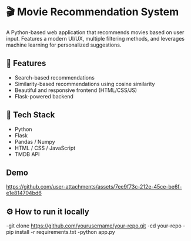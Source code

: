 
# 🎬 Movie Recommendation System

A Python-based web application that recommends movies based on user input. Features a modern UI/UX, multiple filtering methods, and leverages machine learning for personalized suggestions.

## 🚀 Features
- Search-based recommendations
- Similarity-based recommendations using cosine similarity
- Beautiful and responsive frontend (HTML/CSS/JS)
- Flask-powered backend


## 🧠 Tech Stack
- Python
- Flask
- Pandas / Numpy
- HTML / CSS / JavaScript
- TMDB API

## Demo

https://github.com/user-attachments/assets/7ee9f73c-212e-45ce-be6f-e1e814704bd6

## ⚙️ How to run it locally
-git clone https://github.com/yourusername/your-repo.git
-cd your-repo
-pip install -r requirements.txt
-python app.py


